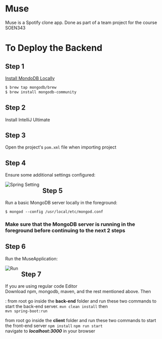 # Muse 
Muse is a Spotify clone app. Done as part of a team project for the course SOEN343

# To Deploy the Backend

## Step 1
[Install MondoDB Locally](https://github.com/mongodb/homebrew-brew)
```bash
$ brew tap mongodb/brew
$ brew install mongodb-community
```

## Step 2
Install IntelliJ Ultimate

## Step 3
Open the project's `pom.xml` file when importing project

## Step 4
Ensure some additional settings configured:

<img src="https://i.imgur.com/g6Hr8Sa.png"
alt="Spring Setting"
style="float: left; margin-right: 10px;" />

## Step 5
Run a basic MongoDB server locally in the foreground:
```
$ mongod --config /usr/local/etc/mongod.conf
```

###  Make sure that the MongoDB server is running in the foreground before continuing to the next 2 steps

## Step 6 
Run the MuseApplication:

<img src="https://i.imgur.com/JYJkYZz.png"
alt="Run"
style="float: left; margin-right: 10px;" />

## Step 7
If you are using regular code Editor  
Download npm, mongodb, maven, and the rest mentioned above. Then  

:
from root go inside the **back-end** folder and run these two commands to start the back-end server.
```mvn clean install``` then  
```mvn spring-boot:run```

from root go inside the **client** folder and run these two commands to start the front-end server
```npm install```
```npm run start```  
navigate to ***localhost:3000*** in your browser


